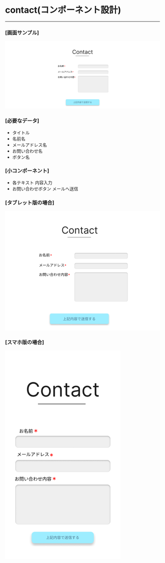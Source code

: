 # contact(コンポーネント設計)

---

### [画面サンプル]

![コンポーネント](img/contact_design.png)

### [必要なデータ]

- タイトル
- 名前名
- メールアドレス名
- お問い合わせ名
- ボタン名

### [小コンポーネント]
- 各テキスト
  内容入力
- お問い合わせボタン
  メールへ送信

### [タブレット版の場合]

![タブレット版コンポーネント](img/contact_tablet.png)

### [スマホ版の場合]

![スマホ版コンポーネント](img/contact_iphone.png)
